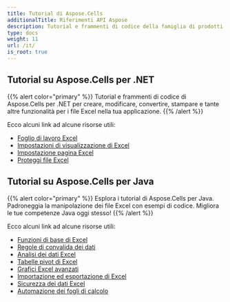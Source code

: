 ```yaml
---
title: Tutorial di Aspose.Cells
additionalTitle: Riferimenti API Aspose
description: Tutorial e frammenti di codice della famiglia di prodotti Aspose.Cells. Include tutorial di base e avanzati sull'uso di Aspose.Cells.
type: docs
weight: 11
url: /it/
is_root: true
---
```


## Tutorial su Aspose.Cells per .NET
{{% alert color="primary" %}}
Tutorial e frammenti di codice di Aspose.Cells per .NET per creare, modificare, convertire, stampare e tante altre funzionalità per i file Excel nella tua applicazione. 
{{% /alert %}}

Ecco alcuni link ad alcune risorse utili:
 
- [Foglio di lavoro Excel](./net/excel-worksheet-csharp-tutorials/)
- [Impostazioni di visualizzazione di Excel](./net/excel-display-settings-csharp-tutorials)
- [Impostazione pagina Excel](./net/excel-page-setup)
- [Proteggi file Excel](./net/protect-excel-file/)

## Tutorial su Aspose.Cells per Java
{{% alert color="primary" %}}
Esplora i tutorial di Aspose.Cells per Java. Padroneggia la manipolazione dei file Excel con esempi di codice. Migliora le tue competenze Java oggi stesso!
{{% /alert %}}

Ecco alcuni link ad alcune risorse utili:
- [Funzioni di base di Excel](./java/basic-excel-functions/)
- [Regole di convalida dei dati](./java/data-validation-rules/)
- [Analisi dei dati Excel](./java/excel-data-analysis/)
- [Tabelle pivot di Excel](./java/excel-pivot-tables/)
- [Grafici Excel avanzati](./java/advanced-excel-charts/)
- [Importazione ed esportazione di Excel](./java/excel-import-export/)
- [Sicurezza dei dati Excel](./java/excel-data-security/)
- [Automazione dei fogli di calcolo](./java/spreadsheet-automation/)
